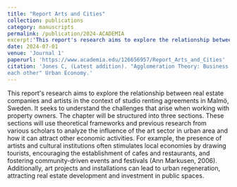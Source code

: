 ```yaml
---
title: "Report Arts and Cities"
collection: publications
category: manuscripts
permalink: /publication/2024-ACADEMIA
excerpt:'This report's research aims to explore the relationship between real estate companies and artists in the context of studio renting agreements in Malmö, Sweden. It seeks to understand the challenges that arise when working with property owners. The chapter will be structured into three sections. These sections will use theoretical frameworks and previous research from various scholars to analyze the influence of the art sector in urban area and how it can attract other economic activities. For example, the presence of artists and cultural institutions often stimulates local economies by drawing tourists, encouraging the establishment of cafes and restaurants, and fostering community-driven events and festivals (Ann Markusen, 2006). Additionally, art projects and installations can lead to urban regeneration, attracting real estate development and investment in public spaces. The final chapter will provide an analysis of semi-structured interviews conducted with artists from different art fields, such as: visual arts, music, and performing arts, regarding their experiences and challenges with the real estate sector in Malmö. These interviews will provide valuable insights into specific issues such as rental agreements, studio availability, and interactions with property owners. By combining literature analysis and multiply interviews, this research report aims to build on previous studies of urban art ecosystems, such as the work of Carl Grodach and Ann Markusen, to offer a comprehensive understanding of the dynamics between the real estate and art sectors in Malmö, Sweden. This approach not only enhances the current body of knowledge but also provides practical recommendations for creating better collaboration and support artists in urban environments.'
date: 2024-07-01
venue: 'Journal 1'
paperurl: 'https://www.academia.edu/126656957/Report_Arts_and_Cities'
citation: 'Jones C, (Latest addition). "Agglomeration Theory: Business and organizations often benefit from being located near 
each other" Urban Economy.'
---
```


This report's research aims to explore the relationship between real estate companies and 
artists in the context of studio renting agreements in Malmö, Sweden. It seeks to understand the 
challenges that arise when working with property owners. The chapter will be structured into 
three sections. These sections will use theoretical frameworks and previous research from 
various scholars to analyze the influence of the art sector in urban area and how it can attract 
other economic activities. For example, the presence of artists and cultural institutions often 
stimulates local economies by drawing tourists, encouraging the establishment of cafes and 
restaurants, and fostering community-driven events and festivals (Ann Markusen, 2006). 
Additionally, art projects and installations can lead to urban regeneration, attracting real estate 
development and investment in public spaces.
